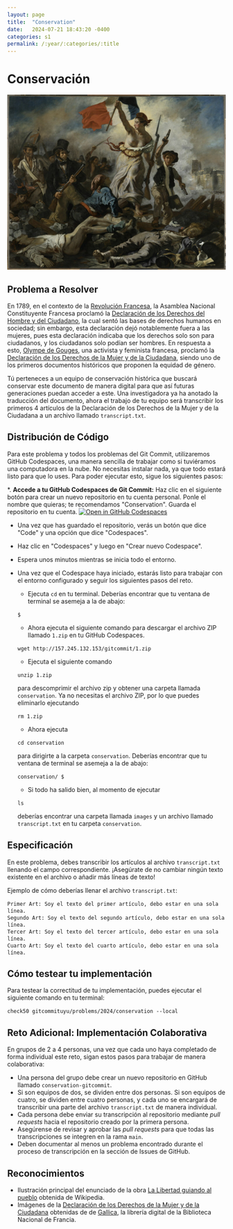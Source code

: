 ```yaml
---
layout: page
title:  "Conservation"
date:   2024-07-21 18:43:20 -0400
categories: s1
permalink: /:year/:categories/:title
---
```


# Conservación
![Revolución Francesa](/assets/images/s1/revolution.jpg)

## Problema a Resolver
En 1789, en el contexto de la [Revolución Francesa](https://es.wikipedia.org/wiki/Revoluci%C3%B3n_francesa), la Asamblea Nacional Constituyente Francesa proclamó la [Declaración de los Derechos del Hombre y del Ciudadano](https://es.wikipedia.org/wiki/Declaraci%C3%B3n_de_los_Derechos_del_Hombre_y_del_Ciudadano), la cual sentó las bases de derechos humanos en sociedad; sin embargo, esta declaración dejó notablemente fuera a las mujeres, pues esta declaración indicaba que los derechos solo son para ciudadanos, y los ciudadanos solo podían ser hombres. En respuesta a esto, [Olympe de Gouges](https://es.wikipedia.org/wiki/Olympe_de_Gouges), una activista y feminista francesa, proclamó la [Declaración de los Derechos de la Mujer y de la Ciudadana](https://es.wikipedia.org/wiki/Declaraci%C3%B3n_de_los_Derechos_de_la_Mujer_y_de_la_Ciudadana), siendo uno de los primeros documentos históricos que proponen la equidad de género.

Tú perteneces a un equipo de conservación histórica que buscará conservar este documento de manera digital para que así futuras generaciones puedan acceder a este. Una investigadora ya ha anotado la traducción del documento, ahora el trabajo de tu equipo será transcribir los primeros 4 artículos de la Declaración de los Derechos de la Mujer y de la Ciudadana a un archivo llamado `transcript.txt`.

## Distribución de Código

Para este problema y todos los problemas del Git Commit, utilizaremos GitHub Codespaces, una manera sencilla de trabajar como si tuviéramos una computadora en la nube. No necesitas instalar nada, ya que todo estará listo para que lo uses. Para poder ejecutar esto, sigue los siguientes pasos:

*. **Accede a tu GitHub Codespaces de Git Commit:** Haz clic en el siguiente botón para crear un nuevo repositorio en tu cuenta personal. Ponle el nombre que quieras; te recomendamos "Conservation". Guarda el repositorio en tu cuenta.
   [![Open in GitHub Codespaces](https://github.com/codespaces/badge.svg)](https://github.com/new?template_name=codespace&template_owner=gitcommituyu)
* Una vez que has guardado el repositorio, verás un botón que dice "Code" y una opción que dice "Codespaces".
* Haz clic en "Codespaces" y luego en "Crear nuevo Codespace".
* Espera unos minutos mientras se inicia todo el entorno.
* Una vez que el Codespace haya iniciado, estarás listo para trabajar con el entorno configurado y seguir los siguientes pasos del reto.
    * Ejecuta `cd` en tu terminal. Deberías encontrar que tu ventana de terminal se asemeja a la de abajo:
    ```
    $
    ``` 

    * Ahora ejecuta el siguiente comando para descargar el archivo ZIP llamado `1.zip` en tu GitHub Codespaces.
    ```
    wget http://157.245.132.153/gitcommit/1.zip
    ```

    * Ejecuta el siguiente comando
    ```
    unzip 1.zip
    ```
    para descomprimir el archivo zip y obtener una carpeta llamada `conservation`. Ya no necesitas el archivo ZIP, por lo que puedes eliminarlo ejecutando
    ```
    rm 1.zip
    ```

    * Ahora ejecuta
    ```
    cd conservation
    ```
    para dirigirte a la carpeta `conservation`. Deberías encontrar que tu ventana de terminal se asemeja a la de abajo:
    ```
    conservation/ $
    ```

    * Si todo ha salido bien, al momento de ejecutar
    ```
    ls
    ```
    deberías encontrar una carpeta llamada `images` y un archivo llamado `transcript.txt` en tu carpeta `conservation`.

## Especificación
En este problema, debes transcribir los artículos al archivo `transcript.txt` llenando el campo correspondiente. ¡Asegúrate de no cambiar ningún texto existente en el archivo o añadir más líneas de texto!

Ejemplo de cómo deberías llenar el archivo `transcript.txt`:
```
Primer Art: Soy el texto del primer artículo, debo estar en una sola línea.
Segundo Art: Soy el texto del segundo artículo, debo estar en una sola línea.
Tercer Art: Soy el texto del tercer artículo, debo estar en una sola línea.
Cuarto Art: Soy el texto del cuarto artículo, debo estar en una sola línea.

```

## Cómo testear tu implementación
Para testear la correctitud de tu implementación, puedes ejecutar el siguiente comando en tu terminal:
```
check50 gitcommituyu/problems/2024/conservation --local
```

## Reto Adicional: Implementación Colaborativa
En grupos de 2 a 4 personas, una vez que cada uno haya completado de forma individual este reto, sigan estos pasos para trabajar de manera colaborativa:

* Una persona del grupo debe crear un nuevo repositorio en GitHub llamado `conservation-gitcommit`.
* Si son equipos de dos, se dividen entre dos personas. Si son equipos de cuatro, se dividen entre cuatro personas, y cada uno se encargará de transcribir una parte del archivo `transcript.txt` de manera individual.
* Cada persona debe enviar su transcripción al repositorio mediante *pull requests* hacia el repositorio creado por la primera persona.
* Asegúrense de revisar y aprobar las *pull requests* para que todas las transcripciones se integren en la rama `main`.
* Deben documentar al menos un problema encontrado durante el proceso de transcripción en la sección de Issues de GitHub.

## Reconocimientos
* Ilustración principal del enunciado de la obra [La Libertad guiando al pueblo](https://es.wikipedia.org/wiki/La_Libertad_guiando_al_pueblo) obtenida de Wikipedia. 
* Imágenes de la [Declaración de los Derechos de la Mujer y de la Ciudadana](https://es.wikipedia.org/wiki/Declaraci%C3%B3n_de_los_Derechos_de_la_Mujer_y_de_la_Ciudadana) obtenidas de de [Gallica](https://gallica.bnf.fr/ark:/12148/bpt6k64848397/f1.item), la librería digital de la Biblioteca Nacional de Francia.

